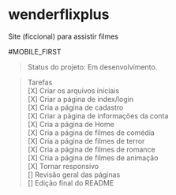 # wenderflixplus

Site (ficcional) para assistir filmes

#MOBILE_FIRST

>Status do projeto: Em desenvolvimento.

>Tarefas <br>
[X] Criar os arquivos iniciais <br>
[X] Criar a página de index/login <br>
[X] Cria a página de cadastro <br>
[X] Criar a página de informações da conta <br>
[X] Cria a página de Home <br>
[X] Cria a página de filmes de comédia <br>
[X] Cria a página de filmes de terror <br>
[X] Cria a página de filmes de romance <br>
[X] Cria a página de filmes de animação <br>
[X] Tornar responsivo <br>
[] Revisão geral das páginas <br>
[] Edição final do README
